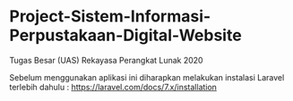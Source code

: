 # Project-Sistem-Informasi-Perpustakaan-Digital-Website
Tugas Besar (UAS) Rekayasa Perangkat Lunak 2020

Sebelum menggunakan aplikasi ini diharapkan melakukan instalasi Laravel terlebih dahulu :
https://laravel.com/docs/7.x/installation

